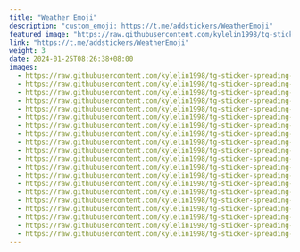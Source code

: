 ```yaml
---
title: "Weather Emoji"
description: "custom_emoji: https://t.me/addstickers/WeatherEmoji"
featured_image: "https://raw.githubusercontent.com/kylelin1998/tg-sticker-spreading-worldwide-images/main/img/bb604c9d-6b60-4258-8b0f-5aef761629fc.jpg"
link: "https://t.me/addstickers/WeatherEmoji"
weight: 3
date: 2024-01-25T08:26:38+08:00
images:
  - https://raw.githubusercontent.com/kylelin1998/tg-sticker-spreading-worldwide-images/main/img/bb604c9d-6b60-4258-8b0f-5aef761629fc.jpg
  - https://raw.githubusercontent.com/kylelin1998/tg-sticker-spreading-worldwide-images/main/img/8b71770b-9664-400d-adc6-a9f28c453c37.jpg
  - https://raw.githubusercontent.com/kylelin1998/tg-sticker-spreading-worldwide-images/main/img/59b27742-0cde-41dd-a54c-89b81ac3c92d.jpg
  - https://raw.githubusercontent.com/kylelin1998/tg-sticker-spreading-worldwide-images/main/img/3bd0afa2-22ed-4bf8-a188-3c60ee9f20a1.jpg
  - https://raw.githubusercontent.com/kylelin1998/tg-sticker-spreading-worldwide-images/main/img/779256b7-3f2d-45af-964c-6f9159d12781.jpg
  - https://raw.githubusercontent.com/kylelin1998/tg-sticker-spreading-worldwide-images/main/img/5adb4e8c-d3a2-4d52-a720-6608205ba6a7.jpg
  - https://raw.githubusercontent.com/kylelin1998/tg-sticker-spreading-worldwide-images/main/img/46c1b7fa-ece5-420c-8adc-78ac73a5eb41.jpg
  - https://raw.githubusercontent.com/kylelin1998/tg-sticker-spreading-worldwide-images/main/img/74732b42-8363-410f-b6f8-a1c874a13e43.jpg
  - https://raw.githubusercontent.com/kylelin1998/tg-sticker-spreading-worldwide-images/main/img/15524bb8-7813-48b8-8e80-5aca9e7197a5.jpg
  - https://raw.githubusercontent.com/kylelin1998/tg-sticker-spreading-worldwide-images/main/img/a013cffc-8eee-4375-8d32-36511ff8f709.jpg
  - https://raw.githubusercontent.com/kylelin1998/tg-sticker-spreading-worldwide-images/main/img/99beec02-f8cc-44b6-a7e5-30809fb5b450.jpg
  - https://raw.githubusercontent.com/kylelin1998/tg-sticker-spreading-worldwide-images/main/img/ffa915ee-6553-46a9-b23d-522a927d7de1.jpg
  - https://raw.githubusercontent.com/kylelin1998/tg-sticker-spreading-worldwide-images/main/img/9670457b-324b-4a65-a6f1-19fc438526b2.jpg
  - https://raw.githubusercontent.com/kylelin1998/tg-sticker-spreading-worldwide-images/main/img/db42c88f-91f6-40f1-9e45-08058572d891.jpg
  - https://raw.githubusercontent.com/kylelin1998/tg-sticker-spreading-worldwide-images/main/img/5c32c24f-51ae-4949-8e5b-c2a7462fb404.jpg
  - https://raw.githubusercontent.com/kylelin1998/tg-sticker-spreading-worldwide-images/main/img/6d0812e7-969d-40d2-ba45-6746b0f3014d.jpg
  - https://raw.githubusercontent.com/kylelin1998/tg-sticker-spreading-worldwide-images/main/img/543bf083-8fd8-4716-b5ec-a94fe5517fa5.jpg
  - https://raw.githubusercontent.com/kylelin1998/tg-sticker-spreading-worldwide-images/main/img/3513a0e0-5d62-49c6-ae62-9b0366a5b6a8.jpg
  - https://raw.githubusercontent.com/kylelin1998/tg-sticker-spreading-worldwide-images/main/img/d24a9cb6-de10-41ae-b7e2-f8bcb1393f47.jpg
  - https://raw.githubusercontent.com/kylelin1998/tg-sticker-spreading-worldwide-images/main/img/ab65d2f8-2594-4479-a3fc-0ecf8bf958f5.jpg
---
```

